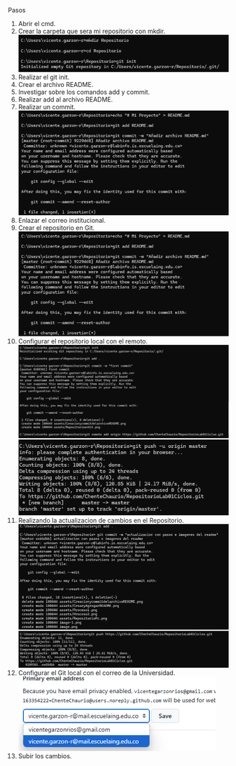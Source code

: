 Pasos
1. Abrir el cmd.
2. Crear la carpeta que sera mi repositorio con mkdir.
![Texto alternativo](assets/RepositorioPc.png)
3. Realizar el git init.
4. Crear el archivo README.
5. Investigar sobre los comandos add y commit.
6. Realizar add al archivo README.
7. Realizar un commit.
![Texto alternativo](assets/CrearyAgregarREADME.png)
8. Enlazar el correo institucional.
9. Crear el repositorio en Git.
![Texto alternativo](assets/CrearyAgregarREADME.png)
10. Configurar el repositorio local con el remoto.
![alt text](assets/Proceso1.png)
![alt text](assets/Proceso2.png)
11. Realizando la actualizacion de cambios en el Repositorio.
![alt text](assets/paso1.png)
![alt text](assets/paso2.png)
12. Configurar el Git local con el correo de la Universidad.
![alt text](assets/correo.png)
13. Subir los cambios.